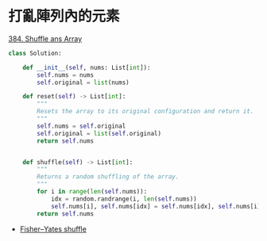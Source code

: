 # 打亂陣列內的元素

[384. Shuffle ans Array](https://leetcode.com/problems/shuffle-an-array/)

```python
class Solution:

    def __init__(self, nums: List[int]):
        self.nums = nums
        self.original = list(nums)

    def reset(self) -> List[int]:
        """
        Resets the array to its original configuration and return it.
        """
        self.nums = self.original
        self.original = list(self.original)
        return self.nums


    def shuffle(self) -> List[int]:
        """
        Returns a random shuffling of the array.
        """
        for i in range(len(self.nums)):
            idx = random.randrange(i, len(self.nums))
            self.nums[i], self.nums[idx] = self.nums[idx], self.nums[i]
        return self.nums
```

* [Fisher–Yates shuffle](https://en.wikipedia.org/wiki/Fisher%E2%80%93Yates_shuffle)

